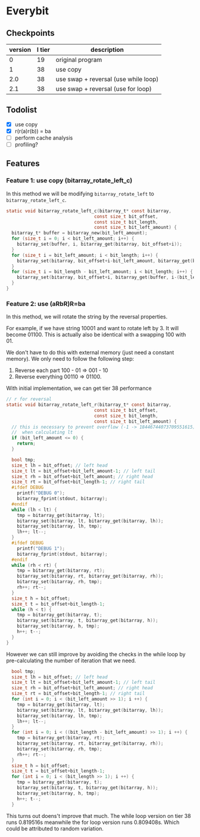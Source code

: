 # Everybit

## Checkpoints

version | l tier | description
------- | ------ | ---------
0       | 19     | original program
1       | 38     | use copy
2.0     | 38     | use swap + reversal (use while loop)
2.1     | 38     | use swap + reversal (use for loop)


## Todolist

- [x] use copy
- [x] r(r(a)r(b)) = ba 
- [ ] perform cache analysis
- [ ] profiling?

## Features

### Feature 1: use copy (bitarray_rotate_left_c)

In this method we will be modifying `bitarray_rotate_left` to `bitarray_rotate_left_c`.

``` c
static void bitarray_rotate_left_c(bitarray_t* const bitarray,
                                 const size_t bit_offset,
                                 const size_t bit_length,
                                 const size_t bit_left_amount) {
  bitarray_t* buffer = bitarray_new(bit_left_amount);
  for (size_t i = 0; i < bit_left_amount; i++) {
    bitarray_set(buffer, i, bitarray_get(bitarray, bit_offset+i));
  }
  for (size_t i = bit_left_amount; i < bit_length; i++) {
    bitarray_set(bitarray, bit_offset+i-bit_left_amount, bitarray_get(bitarray, bit_offset+i));
  }
  for (size_t i = bit_length - bit_left_amount; i < bit_length; i++) {
    bitarray_set(bitarray, bit_offset+i, bitarray_get(buffer, i-(bit_length - bit_left_amount)));
  }
}
```

### Feature 2: use (aRbR)R=ba

In this method, we will rotate the string by the reversal properties.

For example, if we have string 10001 and want to rotate left by 3. It will become 01100. This is actually also be identical with a swapping 100 with 01.

We don't have to do this with external memory (just need a constant memory). We only need to follow the following step:

1. Reverse each part 100 - 01 => 001 - 10
2. Reverse everything 00110 => 01100.

With initial implementation, we can get tier 38 performance

``` c
// r for reversal
static void bitarray_rotate_left_r(bitarray_t* const bitarray,
                                 const size_t bit_offset,
                                 const size_t bit_length,
                                 const size_t bit_left_amount) {
  // this is necessary to prevent overflow (-1 -> 18446744073709551615) when
  //  when calculating lt
  if (bit_left_amount <= 0) {
    return; 
  }

  bool tmp;
  size_t lh = bit_offset; // left head
  size_t lt = bit_offset+bit_left_amount-1; // left tail
  size_t rh = bit_offset+bit_left_amount; // right head
  size_t rt = bit_offset+bit_length-1; // right tail
  #ifdef DEBUG
    printf("DEBUG 0");
    bitarray_fprint(stdout, bitarray);
  #endif
  while (lh < lt) {
    tmp = bitarray_get(bitarray, lt);
    bitarray_set(bitarray, lt, bitarray_get(bitarray, lh));
    bitarray_set(bitarray, lh, tmp);
    lh++; lt--;
  }
  #ifdef DEBUG
    printf("DEBUG 1");
    bitarray_fprint(stdout, bitarray);
  #endif
  while (rh < rt) {
    tmp = bitarray_get(bitarray, rt);
    bitarray_set(bitarray, rt, bitarray_get(bitarray, rh));
    bitarray_set(bitarray, rh, tmp);
    rh++; rt--;
  }
  size_t h = bit_offset;
  size_t t = bit_offset+bit_length-1;
  while (h < t) {
    tmp = bitarray_get(bitarray, t);
    bitarray_set(bitarray, t, bitarray_get(bitarray, h));
    bitarray_set(bitarray, h, tmp);
    h++; t--;
  }
}
```

However we can still improve by avoiding the checks in the while loop by pre-calculating the number of iteration that we need.

``` c
  bool tmp;
  size_t lh = bit_offset; // left head
  size_t lt = bit_offset+bit_left_amount-1; // left tail
  size_t rh = bit_offset+bit_left_amount; // right head
  size_t rt = bit_offset+bit_length-1; // right tail
  for (int i = 0; i < (bit_left_amount >> 1); i ++) {
    tmp = bitarray_get(bitarray, lt);
    bitarray_set(bitarray, lt, bitarray_get(bitarray, lh));
    bitarray_set(bitarray, lh, tmp);
    lh++; lt--;
  }
  for (int i = 0; i < ((bit_length - bit_left_amount) >> 1); i ++) {
    tmp = bitarray_get(bitarray, rt);
    bitarray_set(bitarray, rt, bitarray_get(bitarray, rh));
    bitarray_set(bitarray, rh, tmp);
    rh++; rt--;
  }
  size_t h = bit_offset;
  size_t t = bit_offset+bit_length-1;
  for (int i = 0; i < (bit_length >> 1); i ++) {
    tmp = bitarray_get(bitarray, t);
    bitarray_set(bitarray, t, bitarray_get(bitarray, h));
    bitarray_set(bitarray, h, tmp);
    h++; t--;
  }
```

This turns out doens't improve that much. The while loop version on tier 38 runs 0.819516s meanwhile the for loop version runs 0.809408s. Which could be attributed to random variation.
